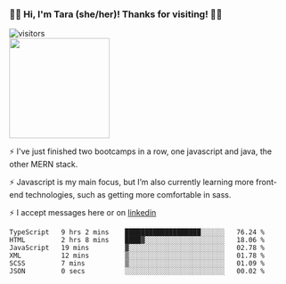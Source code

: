 ### 👋🏾 Hi, I'm Tara (she/her)! Thanks for visiting! 👋🏾
![visitors](https://visitor-badge.glitch.me/badge?page_id=qualmless)
<BR>
<img height="180em" src="https://github-readme-stats.vercel.app/api?username=qualmless&show_icons=true&hide_border=true&&count_private=true&include_all_commits=true" />

⚡️ I've just finished two bootcamps in a row, one javascript and java, the other MERN stack. 

⚡️ Javascript is my main focus, but I’m also currently learning more front-end technologies, such as getting more comfortable in sass. 

⚡️ I accept messages here or on <a href="https://www.linkedin.com/in/tarajdunmore/">linkedin</a>

<!--START_SECTION:waka-->

```text
TypeScript   9 hrs 2 mins    ███████████████████░░░░░░   76.24 %
HTML         2 hrs 8 mins    ████▓░░░░░░░░░░░░░░░░░░░░   18.06 %
JavaScript   19 mins         ▓░░░░░░░░░░░░░░░░░░░░░░░░   02.78 %
XML          12 mins         ▒░░░░░░░░░░░░░░░░░░░░░░░░   01.78 %
SCSS         7 mins          ▒░░░░░░░░░░░░░░░░░░░░░░░░   01.09 %
JSON         0 secs          ░░░░░░░░░░░░░░░░░░░░░░░░░   00.02 %
```

<!--END_SECTION:waka-->

<!--
**qualmless/qualmless** is a ✨ _special_ ✨ repository because its `README.md` (this file) appears on your GitHub profile.

Here are some ideas to get you started:
- 🔭 I’m currently working on ...
- 👯 I’m looking to collaborate on ...
- 🤔 I’m looking for help with ...
- 💬 Ask me about ...
- 📫 How to reach me: ...
- ⚡ Fun fact: ...
-->

